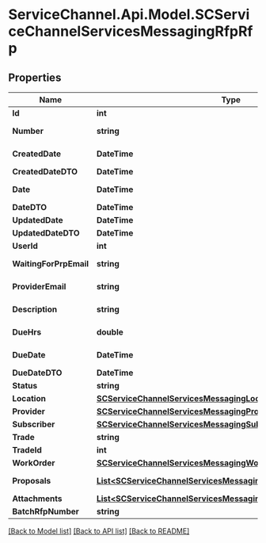 # ServiceChannel.Api.Model.SCServiceChannelServicesMessagingRfpRfp

## Properties

Name | Type | Description | Notes
------------ | ------------- | ------------- | -------------
**Id** | **int** | Gets or sets Id. | [optional] 
**Number** | **string** | Gets or sets Rfp Number. | [optional] 
**CreatedDate** | **DateTime** | Gets or sets Rfp Created Date. | [optional] 
**CreatedDateDTO** | **DateTime** |  | [optional] 
**Date** | **DateTime** | Gets or sets Rfp Date. | [optional] 
**DateDTO** | **DateTime** |  | [optional] 
**UpdatedDate** | **DateTime** | Last Update Date | [optional] 
**UpdatedDateDTO** | **DateTime** |  | [optional] 
**UserId** | **int** | Gets or sets UserId. | [optional] 
**WaitingForPrpEmail** | **string** | Gets or sets WaitingForPrpEmail. | [optional] 
**ProviderEmail** | **string** | Gets or sets ProviderEmail. | [optional] 
**Description** | **string** | Gets or sets Description. | [optional] 
**DueHrs** | **double** | Gets or sets DueHrs. | [optional] 
**DueDate** | **DateTime** | Gets or sets DueDate. | [optional] 
**DueDateDTO** | **DateTime** |  | [optional] 
**Status** | **string** | Gets or sets Status. | [optional] 
**Location** | [**SCServiceChannelServicesMessagingLocationLocation**](SCServiceChannelServicesMessagingLocationLocation.md) |  | [optional] 
**Provider** | [**SCServiceChannelServicesMessagingProvidersProvider**](SCServiceChannelServicesMessagingProvidersProvider.md) |  | [optional] 
**Subscriber** | [**SCServiceChannelServicesMessagingSubscribersSubscriber**](SCServiceChannelServicesMessagingSubscribersSubscriber.md) |  | [optional] 
**Trade** | **string** |  | [optional] 
**TradeId** | **int** |  | [optional] 
**WorkOrder** | [**SCServiceChannelServicesMessagingWorkordersWorkOrder**](SCServiceChannelServicesMessagingWorkordersWorkOrder.md) |  | [optional] 
**Proposals** | [**List&lt;SCServiceChannelServicesMessagingProposalsProposalInfo&gt;**](SCServiceChannelServicesMessagingProposalsProposalInfo.md) | Gets or sets proposal collection. | [optional] 
**Attachments** | [**List&lt;SCServiceChannelServicesMessagingAttachmentsAttachment&gt;**](SCServiceChannelServicesMessagingAttachmentsAttachment.md) |  | [optional] 
**BatchRfpNumber** | **string** |  | [optional] 

[[Back to Model list]](../README.md#documentation-for-models) [[Back to API list]](../README.md#documentation-for-api-endpoints) [[Back to README]](../README.md)

